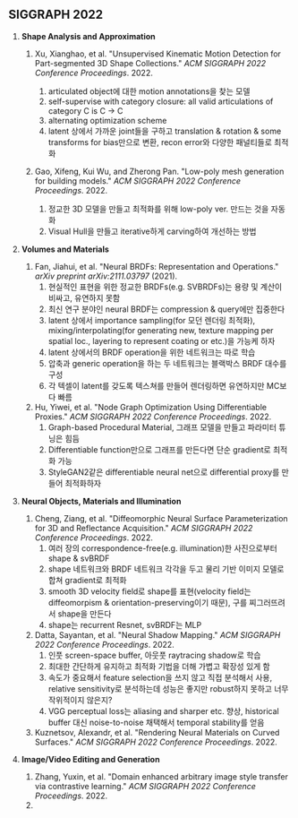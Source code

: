 ## SIGGRAPH 2022



1. **Shape Analysis and Approximation**

   1. Xu, Xianghao, et al. "Unsupervised Kinematic Motion Detection for Part-segmented 3D Shape Collections." *ACM SIGGRAPH 2022 Conference Proceedings*. 2022.
      1. articulated object에 대한 motion annotations을 찾는 모델
      2. self-supervise with category closure: all valid articulations of category C is C -> C
      3. alternating optimization scheme
      4. latent 상에서 가까운 joint들을 구하고 translation & rotation & some transforms for bias만으로 변환, recon error와 다양한 패널티들로 최적화

   1. Gao, Xifeng, Kui Wu, and Zherong Pan. "Low-poly mesh generation for building models." *ACM SIGGRAPH 2022 Conference Proceedings*. 2022.
      1. 정교한 3D 모델을 만들고 최적화를 위해 low-poly ver. 만드는 것을 자동화
      2. Visual Hull을 만들고 iterative하게 carving하여 개선하는 방법

2. **Volumes and Materials**
   1. Fan, Jiahui, et al. "Neural BRDFs: Representation and Operations." *arXiv preprint arXiv:2111.03797* (2021).
      1. 현실적인 표현을 위한 정교한 BRDFs(e.g. SVBRDFs)는 용량 및 계산이 비싸고, 유연하지 못함
      2. 최신 연구 분야인 neural BRDF는 compression & query에만 집중한다
      3. latent 상에서 importance sampling(for 모던 렌더링 최적화), mixing/interpolating(for generating new, texture mapping per spatial loc., layering to represent coating or etc.)을 가능케 하자
      4. latent 상에서의 BRDF operation을 위한 네트워크는 따로 학습
      5. 압축과 generic operation을 하는 두 네트워크는 블랙박스 BRDF 대수를 구성
      6. 각 텍셀이 latent를 갖도록 텍스쳐를 만들어 렌더링하면 유연하지만 MC보다 빠름
   2. Hu, Yiwei, et al. "Node Graph Optimization Using Differentiable Proxies." *ACM SIGGRAPH 2022 Conference Proceedings*. 2022.
      1. Graph-based Procedural Material, 그래프 모델을 만들고 파라미터 튜닝은 힘듬
      2. Differentiable function만으로 그래프를 만든다면 단순 gradient로 최적화 가능
      3. StyleGAN2같은 differentiable neural net으로 differential proxy를 만들어 최적화하자

3. **Neural Objects, Materials and Illumination**
   1. Cheng, Ziang, et al. "Diffeomorphic Neural Surface Parameterization for 3D and Reflectance Acquisition." *ACM SIGGRAPH 2022 Conference Proceedings*. 2022.
      1. 여러 장의 correspondence-free(e.g. illumination)한 사진으로부터 shape & svBRDF
      2. shape 네트워크와 BRDF 네트워크 각각을 두고 물리 기반 이미지 모델로 합쳐 gradient로 최적화
      3. smooth 3D velocity field로 shape를 표현(velocity field는 diffeomorpism & orientation-preserving이기 때문), 구를 찌그러뜨려서 shape을 만든다
      4. shape는 recurrent Resnet, svBRDF는 MLP
   2. Datta, Sayantan, et al. "Neural Shadow Mapping." *ACM SIGGRAPH 2022 Conference Proceedings*. 2022.
      1. 인풋 screen-space buffer, 아웃풋 raytracing shadow로 학습
      2. 최대한 간단하게 유지하고 최적화 기법을 더해 가볍고 확장성 있게 함
      3. 속도가 중요해서 feature selection을 쓰지 않고 직접 분석해서 사용, relative sensitivity로 분석하는데 성능은 좋지만 robust하지 못하고 너무 작위적이지 않은지?
      4. VGG perceptual loss는 aliasing and sharper etc. 향상, historical buffer 대신 noise-to-noise 채택해서 temporal stability를 얻음
   3. Kuznetsov, Alexandr, et al. "Rendering Neural Materials on Curved Surfaces." *ACM SIGGRAPH 2022 Conference Proceedings*. 2022.

4. **Image/Video Editing and Generation**
   1. Zhang, Yuxin, et al. "Domain enhanced arbitrary image style transfer via contrastive learning." *ACM SIGGRAPH 2022 Conference Proceedings*. 2022.
   2. 